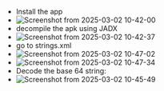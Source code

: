- Install the app
- ![Screenshot from 2025-03-02 10-42-00](https://github.com/user-attachments/assets/2f6b7a1c-f0b1-4876-b6ee-eadfabded2b5)
- decompile the apk using JADX
- ![Screenshot from 2025-03-02 10-42-37](https://github.com/user-attachments/assets/af585f40-dd16-4172-af78-45b7634f1c81)
- go to strings.xml
- ![Screenshot from 2025-03-02 10-47-02](https://github.com/user-attachments/assets/3bd41f18-e2ab-4988-a307-e17a414a5e0d)
- ![Screenshot from 2025-03-02 10-47-34](https://github.com/user-attachments/assets/db1b9c68-d082-4b2a-a398-230bc42428cd)
- Decode the base 64 string:
- ![Screenshot from 2025-03-02 10-45-49](https://github.com/user-attachments/assets/d395b663-bf48-4331-8c19-1b85443b8da8)

